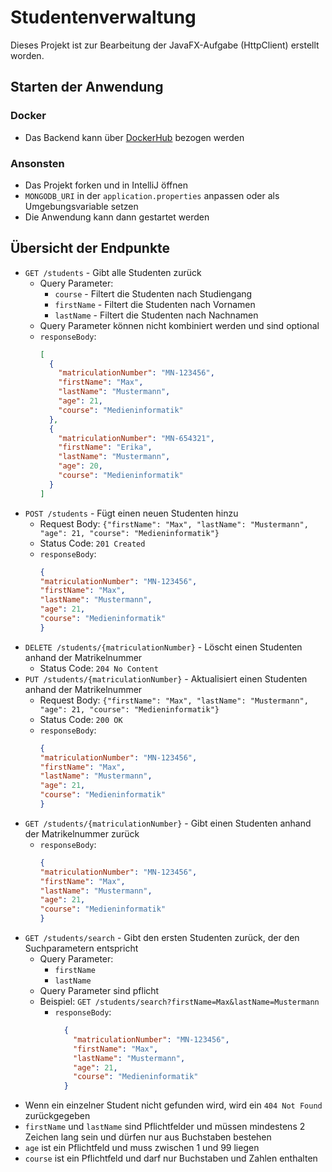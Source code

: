 # Studentenverwaltung

Dieses Projekt ist zur Bearbeitung der JavaFX-Aufgabe (HttpClient) erstellt worden.

## Starten der Anwendung

### Docker

- Das Backend kann über [DockerHub](https://hub.docker.com/r/moinmarcell/studentdb-backend) bezogen werden

### Ansonsten

- Das Projekt forken und in IntelliJ öffnen
- `MONGODB_URI` in der `application.properties` anpassen oder als Umgebungsvariable setzen
- Die Anwendung kann dann gestartet werden

## Übersicht der Endpunkte

- `GET /students` - Gibt alle Studenten zurück
    - Query Parameter:
        - `course` - Filtert die Studenten nach Studiengang
        - `firstName` - Filtert die Studenten nach Vornamen
        - `lastName` - Filtert die Studenten nach Nachnamen
    - Query Parameter können nicht kombiniert werden und sind optional
    - `responseBody`:
      ```json
      [
        {
          "matriculationNumber": "MN-123456",
          "firstName": "Max",
          "lastName": "Mustermann",
          "age": 21,
          "course": "Medieninformatik"
        },
        {
          "matriculationNumber": "MN-654321",
          "firstName": "Erika",
          "lastName": "Mustermann",
          "age": 20,
          "course": "Medieninformatik"
        }
      ]
      ```
- `POST /students` - Fügt einen neuen Studenten hinzu
    - Request Body: `{"firstName": "Max", "lastName": "Mustermann", "age": 21, "course": "Medieninformatik"}`
    - Status Code: `201 Created`
    - `responseBody`:
        ```json
        {
        "matriculationNumber": "MN-123456",
        "firstName": "Max",
        "lastName": "Mustermann",
        "age": 21,
        "course": "Medieninformatik"
        }
        ```
- `DELETE /students/{matriculationNumber}` - Löscht einen Studenten anhand der Matrikelnummer
    - Status Code: `204 No Content`
- `PUT /students/{matriculationNumber}` - Aktualisiert einen Studenten anhand der Matrikelnummer
    - Request Body: `{"firstName": "Max", "lastName": "Mustermann", "age": 21, "course": "Medieninformatik"}`
    - Status Code: `200 OK`
    - `responseBody`:
        ```json
        {
        "matriculationNumber": "MN-123456",
        "firstName": "Max",
        "lastName": "Mustermann",
        "age": 21,
        "course": "Medieninformatik"
        }
        ```
- `GET /students/{matriculationNumber}` - Gibt einen Studenten anhand der Matrikelnummer zurück
    - `responseBody`:
        ```json
        {
        "matriculationNumber": "MN-123456",
        "firstName": "Max",
        "lastName": "Mustermann",
        "age": 21,
        "course": "Medieninformatik"
        }
        ```
- `GET /students/search` - Gibt den ersten Studenten zurück, der den Suchparametern entspricht
    - Query Parameter:
        - `firstName`
        - `lastName`
    - Query Parameter sind pflicht
    - Beispiel: `GET /students/search?firstName=Max&lastName=Mustermann`
        - `responseBody`:
            ```json
              {
                "matriculationNumber": "MN-123456",
                "firstName": "Max",
                "lastName": "Mustermann",
                "age": 21,
                "course": "Medieninformatik"
              }
            ```
- Wenn ein einzelner Student nicht gefunden wird, wird ein `404 Not Found` zurückgegeben
- `firstName` und `lastName` sind Pflichtfelder und müssen mindestens 2 Zeichen lang sein und dürfen nur aus Buchstaben
  bestehen
- `age` ist ein Pflichtfeld und muss zwischen 1 und 99 liegen
- `course` ist ein Pflichtfeld und darf nur Buchstaben und Zahlen enthalten